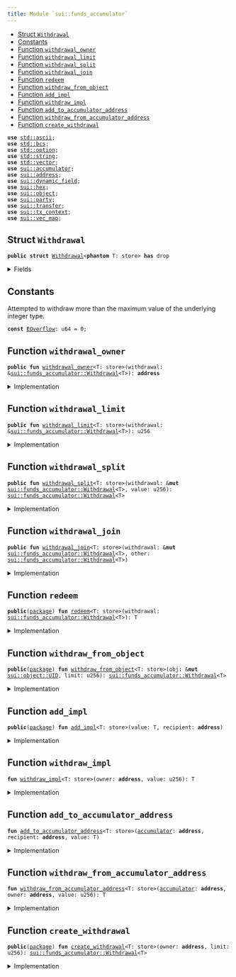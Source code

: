 ```yaml
---
title: Module `sui::funds_accumulator`
---
```




-  [Struct `Withdrawal`](#sui_funds_accumulator_Withdrawal)
-  [Constants](#@Constants_0)
-  [Function `withdrawal_owner`](#sui_funds_accumulator_withdrawal_owner)
-  [Function `withdrawal_limit`](#sui_funds_accumulator_withdrawal_limit)
-  [Function `withdrawal_split`](#sui_funds_accumulator_withdrawal_split)
-  [Function `withdrawal_join`](#sui_funds_accumulator_withdrawal_join)
-  [Function `redeem`](#sui_funds_accumulator_redeem)
-  [Function `withdraw_from_object`](#sui_funds_accumulator_withdraw_from_object)
-  [Function `add_impl`](#sui_funds_accumulator_add_impl)
-  [Function `withdraw_impl`](#sui_funds_accumulator_withdraw_impl)
-  [Function `add_to_accumulator_address`](#sui_funds_accumulator_add_to_accumulator_address)
-  [Function `withdraw_from_accumulator_address`](#sui_funds_accumulator_withdraw_from_accumulator_address)
-  [Function `create_withdrawal`](#sui_funds_accumulator_create_withdrawal)


<pre><code><b>use</b> <a href="../std/ascii.md#std_ascii">std::ascii</a>;
<b>use</b> <a href="../std/bcs.md#std_bcs">std::bcs</a>;
<b>use</b> <a href="../std/option.md#std_option">std::option</a>;
<b>use</b> <a href="../std/string.md#std_string">std::string</a>;
<b>use</b> <a href="../std/vector.md#std_vector">std::vector</a>;
<b>use</b> <a href="../sui/accumulator.md#sui_accumulator">sui::accumulator</a>;
<b>use</b> <a href="../sui/address.md#sui_address">sui::address</a>;
<b>use</b> <a href="../sui/dynamic_field.md#sui_dynamic_field">sui::dynamic_field</a>;
<b>use</b> <a href="../sui/hex.md#sui_hex">sui::hex</a>;
<b>use</b> <a href="../sui/object.md#sui_object">sui::object</a>;
<b>use</b> <a href="../sui/party.md#sui_party">sui::party</a>;
<b>use</b> <a href="../sui/transfer.md#sui_transfer">sui::transfer</a>;
<b>use</b> <a href="../sui/tx_context.md#sui_tx_context">sui::tx_context</a>;
<b>use</b> <a href="../sui/vec_map.md#sui_vec_map">sui::vec_map</a>;
</code></pre>



<a name="sui_funds_accumulator_Withdrawal"></a>

## Struct `Withdrawal`



<pre><code><b>public</b> <b>struct</b> <a href="../sui/funds_accumulator.md#sui_funds_accumulator_Withdrawal">Withdrawal</a>&lt;<b>phantom</b> T: store&gt; <b>has</b> drop
</code></pre>



<details>
<summary>Fields</summary>


<dl>
<dt>
<code>owner: <b>address</b></code>
</dt>
<dd>
 The owner of the funds, either an object or a transaction sender
</dd>
<dt>
<code>limit: u256</code>
</dt>
<dd>
 At signing we check the limit <= balance when taking this as a call arg.
 If this was generated from an object, we cannot check this until redemption.
</dd>
</dl>


</details>

<a name="@Constants_0"></a>

## Constants


<a name="sui_funds_accumulator_EOverflow"></a>

Attempted to withdraw more than the maximum value of the underlying integer type.


<pre><code><b>const</b> <a href="../sui/funds_accumulator.md#sui_funds_accumulator_EOverflow">EOverflow</a>: u64 = 0;
</code></pre>



<a name="sui_funds_accumulator_withdrawal_owner"></a>

## Function `withdrawal_owner`



<pre><code><b>public</b> <b>fun</b> <a href="../sui/funds_accumulator.md#sui_funds_accumulator_withdrawal_owner">withdrawal_owner</a>&lt;T: store&gt;(withdrawal: &<a href="../sui/funds_accumulator.md#sui_funds_accumulator_Withdrawal">sui::funds_accumulator::Withdrawal</a>&lt;T&gt;): <b>address</b>
</code></pre>



<details>
<summary>Implementation</summary>


<pre><code><b>public</b> <b>fun</b> <a href="../sui/funds_accumulator.md#sui_funds_accumulator_withdrawal_owner">withdrawal_owner</a>&lt;T: store&gt;(withdrawal: &<a href="../sui/funds_accumulator.md#sui_funds_accumulator_Withdrawal">Withdrawal</a>&lt;T&gt;): <b>address</b> {
    withdrawal.owner
}
</code></pre>



</details>

<a name="sui_funds_accumulator_withdrawal_limit"></a>

## Function `withdrawal_limit`



<pre><code><b>public</b> <b>fun</b> <a href="../sui/funds_accumulator.md#sui_funds_accumulator_withdrawal_limit">withdrawal_limit</a>&lt;T: store&gt;(withdrawal: &<a href="../sui/funds_accumulator.md#sui_funds_accumulator_Withdrawal">sui::funds_accumulator::Withdrawal</a>&lt;T&gt;): u256
</code></pre>



<details>
<summary>Implementation</summary>


<pre><code><b>public</b> <b>fun</b> <a href="../sui/funds_accumulator.md#sui_funds_accumulator_withdrawal_limit">withdrawal_limit</a>&lt;T: store&gt;(withdrawal: &<a href="../sui/funds_accumulator.md#sui_funds_accumulator_Withdrawal">Withdrawal</a>&lt;T&gt;): u256 {
    withdrawal.limit
}
</code></pre>



</details>

<a name="sui_funds_accumulator_withdrawal_split"></a>

## Function `withdrawal_split`



<pre><code><b>public</b> <b>fun</b> <a href="../sui/funds_accumulator.md#sui_funds_accumulator_withdrawal_split">withdrawal_split</a>&lt;T: store&gt;(withdrawal: &<b>mut</b> <a href="../sui/funds_accumulator.md#sui_funds_accumulator_Withdrawal">sui::funds_accumulator::Withdrawal</a>&lt;T&gt;, value: u256): <a href="../sui/funds_accumulator.md#sui_funds_accumulator_Withdrawal">sui::funds_accumulator::Withdrawal</a>&lt;T&gt;
</code></pre>



<details>
<summary>Implementation</summary>


<pre><code><b>public</b> <b>fun</b> <a href="../sui/funds_accumulator.md#sui_funds_accumulator_withdrawal_split">withdrawal_split</a>&lt;T: store&gt;(withdrawal: &<b>mut</b> <a href="../sui/funds_accumulator.md#sui_funds_accumulator_Withdrawal">Withdrawal</a>&lt;T&gt;, value: u256): <a href="../sui/funds_accumulator.md#sui_funds_accumulator_Withdrawal">Withdrawal</a>&lt;T&gt; {
    <b>assert</b>!(withdrawal.limit &gt;= value);
    withdrawal.limit = withdrawal.limit - value;
    <a href="../sui/funds_accumulator.md#sui_funds_accumulator_Withdrawal">Withdrawal</a> { owner: withdrawal.owner, limit: value }
}
</code></pre>



</details>

<a name="sui_funds_accumulator_withdrawal_join"></a>

## Function `withdrawal_join`



<pre><code><b>public</b> <b>fun</b> <a href="../sui/funds_accumulator.md#sui_funds_accumulator_withdrawal_join">withdrawal_join</a>&lt;T: store&gt;(withdrawal: &<b>mut</b> <a href="../sui/funds_accumulator.md#sui_funds_accumulator_Withdrawal">sui::funds_accumulator::Withdrawal</a>&lt;T&gt;, other: <a href="../sui/funds_accumulator.md#sui_funds_accumulator_Withdrawal">sui::funds_accumulator::Withdrawal</a>&lt;T&gt;)
</code></pre>



<details>
<summary>Implementation</summary>


<pre><code><b>public</b> <b>fun</b> <a href="../sui/funds_accumulator.md#sui_funds_accumulator_withdrawal_join">withdrawal_join</a>&lt;T: store&gt;(withdrawal: &<b>mut</b> <a href="../sui/funds_accumulator.md#sui_funds_accumulator_Withdrawal">Withdrawal</a>&lt;T&gt;, other: <a href="../sui/funds_accumulator.md#sui_funds_accumulator_Withdrawal">Withdrawal</a>&lt;T&gt;) {
    <b>assert</b>!(withdrawal.owner == other.owner);
    <b>assert</b>!(<a href="../std/u256.md#std_u256_max_value">std::u256::max_value</a>!() - withdrawal.limit &gt;= other.limit);
    withdrawal.limit = withdrawal.limit + other.limit;
}
</code></pre>



</details>

<a name="sui_funds_accumulator_redeem"></a>

## Function `redeem`



<pre><code><b>public</b>(<a href="../sui/package.md#sui_package">package</a>) <b>fun</b> <a href="../sui/funds_accumulator.md#sui_funds_accumulator_redeem">redeem</a>&lt;T: store&gt;(withdrawal: <a href="../sui/funds_accumulator.md#sui_funds_accumulator_Withdrawal">sui::funds_accumulator::Withdrawal</a>&lt;T&gt;): T
</code></pre>



<details>
<summary>Implementation</summary>


<pre><code><b>public</b>(<a href="../sui/package.md#sui_package">package</a>) <b>fun</b> <a href="../sui/funds_accumulator.md#sui_funds_accumulator_redeem">redeem</a>&lt;/* internal */ T: store&gt;(withdrawal: <a href="../sui/funds_accumulator.md#sui_funds_accumulator_Withdrawal">Withdrawal</a>&lt;T&gt;): T {
    <b>let</b> <a href="../sui/funds_accumulator.md#sui_funds_accumulator_Withdrawal">Withdrawal</a> { owner, limit: value } = withdrawal;
    <a href="../sui/funds_accumulator.md#sui_funds_accumulator_withdraw_impl">withdraw_impl</a>(owner, value)
}
</code></pre>



</details>

<a name="sui_funds_accumulator_withdraw_from_object"></a>

## Function `withdraw_from_object`



<pre><code><b>public</b>(<a href="../sui/package.md#sui_package">package</a>) <b>fun</b> <a href="../sui/funds_accumulator.md#sui_funds_accumulator_withdraw_from_object">withdraw_from_object</a>&lt;T: store&gt;(obj: &<b>mut</b> <a href="../sui/object.md#sui_object_UID">sui::object::UID</a>, limit: u256): <a href="../sui/funds_accumulator.md#sui_funds_accumulator_Withdrawal">sui::funds_accumulator::Withdrawal</a>&lt;T&gt;
</code></pre>



<details>
<summary>Implementation</summary>


<pre><code><b>public</b>(<a href="../sui/package.md#sui_package">package</a>) <b>fun</b> <a href="../sui/funds_accumulator.md#sui_funds_accumulator_withdraw_from_object">withdraw_from_object</a>&lt;T: store&gt;(obj: &<b>mut</b> UID, limit: u256): <a href="../sui/funds_accumulator.md#sui_funds_accumulator_Withdrawal">Withdrawal</a>&lt;T&gt; {
    <b>let</b> owner = obj.to_address();
    <a href="../sui/funds_accumulator.md#sui_funds_accumulator_Withdrawal">Withdrawal</a> { owner, limit }
}
</code></pre>



</details>

<a name="sui_funds_accumulator_add_impl"></a>

## Function `add_impl`



<pre><code><b>public</b>(<a href="../sui/package.md#sui_package">package</a>) <b>fun</b> <a href="../sui/funds_accumulator.md#sui_funds_accumulator_add_impl">add_impl</a>&lt;T: store&gt;(value: T, recipient: <b>address</b>)
</code></pre>



<details>
<summary>Implementation</summary>


<pre><code><b>public</b>(<a href="../sui/package.md#sui_package">package</a>) <b>fun</b> <a href="../sui/funds_accumulator.md#sui_funds_accumulator_add_impl">add_impl</a>&lt;T: store&gt;(value: T, recipient: <b>address</b>) {
    <b>let</b> <a href="../sui/accumulator.md#sui_accumulator">accumulator</a> = <a href="../sui/accumulator.md#sui_accumulator_accumulator_address">sui::accumulator::accumulator_address</a>&lt;T&gt;(recipient);
    <a href="../sui/funds_accumulator.md#sui_funds_accumulator_add_to_accumulator_address">add_to_accumulator_address</a>&lt;T&gt;(<a href="../sui/accumulator.md#sui_accumulator">accumulator</a>, recipient, value)
}
</code></pre>



</details>

<a name="sui_funds_accumulator_withdraw_impl"></a>

## Function `withdraw_impl`



<pre><code><b>fun</b> <a href="../sui/funds_accumulator.md#sui_funds_accumulator_withdraw_impl">withdraw_impl</a>&lt;T: store&gt;(owner: <b>address</b>, value: u256): T
</code></pre>



<details>
<summary>Implementation</summary>


<pre><code><b>fun</b> <a href="../sui/funds_accumulator.md#sui_funds_accumulator_withdraw_impl">withdraw_impl</a>&lt;T: store&gt;(owner: <b>address</b>, value: u256): T {
    <b>let</b> <a href="../sui/accumulator.md#sui_accumulator">accumulator</a> = <a href="../sui/accumulator.md#sui_accumulator_accumulator_address">sui::accumulator::accumulator_address</a>&lt;T&gt;(owner);
    <a href="../sui/funds_accumulator.md#sui_funds_accumulator_withdraw_from_accumulator_address">withdraw_from_accumulator_address</a>&lt;T&gt;(<a href="../sui/accumulator.md#sui_accumulator">accumulator</a>, owner, value)
}
</code></pre>



</details>

<a name="sui_funds_accumulator_add_to_accumulator_address"></a>

## Function `add_to_accumulator_address`



<pre><code><b>fun</b> <a href="../sui/funds_accumulator.md#sui_funds_accumulator_add_to_accumulator_address">add_to_accumulator_address</a>&lt;T: store&gt;(<a href="../sui/accumulator.md#sui_accumulator">accumulator</a>: <b>address</b>, recipient: <b>address</b>, value: T)
</code></pre>



<details>
<summary>Implementation</summary>


<pre><code><b>native</b> <b>fun</b> <a href="../sui/funds_accumulator.md#sui_funds_accumulator_add_to_accumulator_address">add_to_accumulator_address</a>&lt;T: store&gt;(<a href="../sui/accumulator.md#sui_accumulator">accumulator</a>: <b>address</b>, recipient: <b>address</b>, value: T);
</code></pre>



</details>

<a name="sui_funds_accumulator_withdraw_from_accumulator_address"></a>

## Function `withdraw_from_accumulator_address`



<pre><code><b>fun</b> <a href="../sui/funds_accumulator.md#sui_funds_accumulator_withdraw_from_accumulator_address">withdraw_from_accumulator_address</a>&lt;T: store&gt;(<a href="../sui/accumulator.md#sui_accumulator">accumulator</a>: <b>address</b>, owner: <b>address</b>, value: u256): T
</code></pre>



<details>
<summary>Implementation</summary>


<pre><code><b>native</b> <b>fun</b> <a href="../sui/funds_accumulator.md#sui_funds_accumulator_withdraw_from_accumulator_address">withdraw_from_accumulator_address</a>&lt;T: store&gt;(
    <a href="../sui/accumulator.md#sui_accumulator">accumulator</a>: <b>address</b>,
    owner: <b>address</b>,
    value: u256,
): T;
</code></pre>



</details>

<a name="sui_funds_accumulator_create_withdrawal"></a>

## Function `create_withdrawal`



<pre><code><b>public</b>(<a href="../sui/package.md#sui_package">package</a>) <b>fun</b> <a href="../sui/funds_accumulator.md#sui_funds_accumulator_create_withdrawal">create_withdrawal</a>&lt;T: store&gt;(owner: <b>address</b>, limit: u256): <a href="../sui/funds_accumulator.md#sui_funds_accumulator_Withdrawal">sui::funds_accumulator::Withdrawal</a>&lt;T&gt;
</code></pre>



<details>
<summary>Implementation</summary>


<pre><code><b>public</b>(<a href="../sui/package.md#sui_package">package</a>) <b>fun</b> <a href="../sui/funds_accumulator.md#sui_funds_accumulator_create_withdrawal">create_withdrawal</a>&lt;T: store&gt;(owner: <b>address</b>, limit: u256): <a href="../sui/funds_accumulator.md#sui_funds_accumulator_Withdrawal">Withdrawal</a>&lt;T&gt; {
    <a href="../sui/funds_accumulator.md#sui_funds_accumulator_Withdrawal">Withdrawal</a> { owner, limit }
}
</code></pre>



</details>

